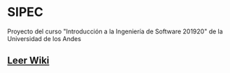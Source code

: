 # SIPEC
Proyecto del curso "Introducción a la Ingeniería de Software 201920" de la Universidad de los Andes

## [Leer Wiki](https://github.com/pricci1/sipec/wiki)
